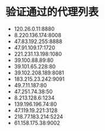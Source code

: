 # 验证通过的代理列表

 - 120.26.0.11:8880
 - 8.220.136.174:8008
 - 47.83.192.255:8888
 - 47.91.109.17:1720
 - 221.231.13.198:1080
 - 39.100.88.89:80
 - 39.101.65.228:80
 - 39.102.208.189:8081
 - 183.215.23.242:9091
 - 49.7.11.187:80
 - 47.251.74.38:50
 - 8.213.128.6:1234
 - 139.196.196.74:80
 - 47.119.19.221:3128
 - 218.77.183.214:5224
 - 61.158.175.38:9002
